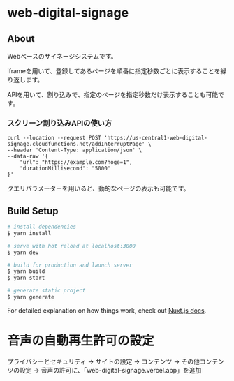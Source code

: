 # web-digital-signage

## About

Webベースのサイネージシステムです。

iframeを用いて、登録してあるページを順番に指定秒数ごとに表示することを繰り返します。

APIを用いて、割り込みで、指定のページを指定秒数だけ表示することも可能です。

### スクリーン割り込みAPIの使い方

```
curl --location --request POST 'https://us-central1-web-digital-signage.cloudfunctions.net/addInterruptPage' \
--header 'Content-Type: application/json' \
--data-raw '{
    "url": "https://example.com?hoge=1",
    "durationMillisecond": "5000"
}'
```
クエリパラメーターを用いると、動的なページの表示も可能です。

## Build Setup

```bash
# install dependencies
$ yarn install

# serve with hot reload at localhost:3000
$ yarn dev

# build for production and launch server
$ yarn build
$ yarn start

# generate static project
$ yarn generate
```

For detailed explanation on how things work, check out [Nuxt.js docs](https://nuxtjs.org).

# 音声の自動再生許可の設定

プライバシーとセキュリティ -> サイトの設定 -> コンテンツ -> その他コンテンツの設定 -> 音声の許可に、「web-digital-signage.vercel.app」を追加
